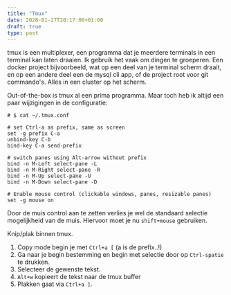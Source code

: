 ```yaml
---
title: "Tmux"
date: 2020-01-27T20:17:00+01:00
draft: true
type: post
---
```

tmux is een multiplexer, een programma dat je meerdere terminals in een terminal kan laten draaien. 
Ik gebruik het vaak om dingen te groeperen. 
Een docker project bijvoorbeeld, wat op een deel van je terminal scherm draait, 
en op een andere deel een de mysql cli app, of de project root voor git commando's. 
Alles in een cluster op het scherm. 

Out-of-the-box is tmux al een prima programma. 
Maar toch heb ik altijd een paar wijzigingen in de configuratie:

```
# $ cat ~/.tmux.conf 

# set Ctrl-a as prefix, same as screen
set -g prefix C-a
unbind-key C-b
bind-key C-a send-prefix

# switch panes using Alt-arrow without prefix
bind -n M-Left select-pane -L
bind -n M-Right select-pane -R
bind -n M-Up select-pane -U
bind -n M-Down select-pane -D

# Enable mouse control (clickable windows, panes, resizable panes)
set -g mouse on
```

Door de muis control aan te zetten verlies je wel de standaard selectie mogelijkheid van de muis. Hiervoor moet je nu `shift+mouse` gebruiken.

Knip/plak binnen tmux.

1. Copy mode begin je met `Ctrl+a [` (a is de prefix..!)
2. Ga naar je begin bestemming en begin met selectie door op `Ctrl-spatie` te drukken.
3. Selecteer de gewenste tekst.
4. `Alt+w` kopieert de tekst naar de tmux buffer
5. Plakken gaat via `Ctrl+a ]`.


